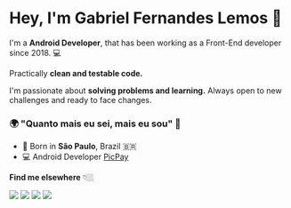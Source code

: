 # Hey, I'm Gabriel Fernandes Lemos 👋

I'm a **Android Developer**, that has been working as a Front-End developer since 2018.  💻

Practically **clean and testable code.**

I'm passionate about **solving problems and learning.** Always open to new challenges and ready to face changes.

### 🌍 "Quanto mais eu sei, mais eu sou" 🧠

- 📍 Born in **São Paulo**, Brazil 🇧🇷 
- 💻 Android Developer [PicPay](https://www.picpay.com/site)

**Find me elsewhere** 👇🏼
<div> 
  <a href="https://www.linkedin.com/in/gabriel-fernandes-lemos/" target="_blank"><img src="https://img.shields.io/badge/-LinkedIn-%230077B5?style=for-the-badge&logo=linkedin&logoColor=white" target="_blank"></a> 
  <a href="https://medium.com/@gabrielfernandeslemos" target="_blank"><img src="https://img.shields.io/badge/-Medium-black?style=for-the-badge&logo=Medium&logoColor=white" target="_blank"></a> 
  <a href="https://www.instagram.com/gaablemos/" target="_blank"><img src="https://img.shields.io/badge/-Instagram-%23E4405F?style=for-the-badge&logo=instagram&logoColor=white" target="_blank"></a>
  <a href = "mailto:gabriel_lemos03@hotmail.com"><img src="https://img.shields.io/badge/-Gmail-%23333?style=for-the-badge&logo=gmail&logoColor=white" target="_blank"></a>
</div>
